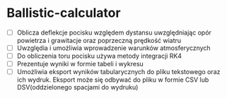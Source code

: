 # Ballistic-calculator

- [ ] Oblicza deflekcje pocisku względem dystansu uwzględniając opór powietrza i grawitacje oraz poprzeczną prędkość wiatru
- [ ] Uwzględia i umożliwia wprowadzenie warunków atmosferycznych
- [ ] Do obliczenia toru pocisku używa metody integracji RK4
- [ ] Prezentuje wyniki w formie tabeli i wykresu
- [ ] Umożliwia eksport wyników tabularycznych do pliku tekstowego oraz ich wydruk. Eksport może się odbywać do pliku w formie CSV lub DSV(oddzielonego spacjami do wydruku)
